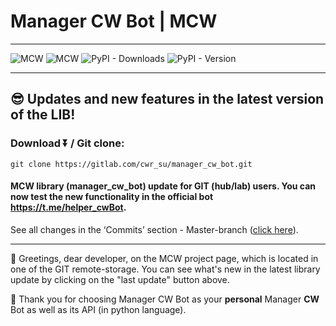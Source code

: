 # Manager CW Bot | MCW

--------------------

![MCW](https://img.shields.io/badge/manager__cw__bot__api-v._5.1-a83fd9?link=https://docs.cwr.su/)
![MCW](https://img.shields.io/badge/last_update-v._5.1-green?link=https://docs.cwr.su/manager_cw_bot/info_updates)
![PyPI - Downloads](https://img.shields.io/pypi/dm/manager-cw-bot-api?link=https://pypi.org/project/manager-cw-bot-api/)
![PyPI - Version](https://img.shields.io/pypi/v/manager_cw_bot_api)

--------------------

## 😎 Updates and new features in the latest version of the LIB!

### Download ⏬ / Git clone:
`git clone https://gitlab.com/cwr_su/manager_cw_bot.git`

#### MCW library (manager_cw_bot) update for GIT (hub/lab) users. You can now test the new functionality in the official bot https://t.me/helper_cwBot.

See all changes in the ‘Commits’ section - Master-branch ([click here](https://gitlab.com/cwr_su/manager_cw_bot/-/commits/master/?ref_type=HEADS)).

--------------------

👀 Greetings, dear developer, on the MCW project page, which is located in one of the GIT remote-storage. 
You can see what's new in the latest library update by clicking on the "last update" button above. 

🙏 Thank you for choosing Manager CW Bot as your **personal** Manager **CW** Bot as well as its API (in python language).
